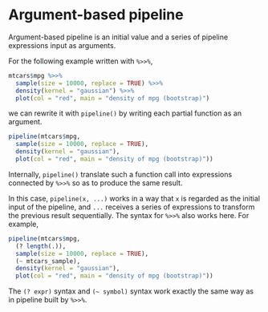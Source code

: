 

# Argument-based pipeline

Argument-based pipeline is an initial value and a series of pipeline expressions input as arguments.

For the following example written with `%>>%`,

```r
mtcars$mpg %>>%
  sample(size = 10000, replace = TRUE) %>>%
  density(kernel = "gaussian") %>>%
  plot(col = "red", main = "density of mpg (bootstrap)")
```

we can rewrite it with `pipeline()` by writing each partial function as an argument.

```r
pipeline(mtcars$mpg,
  sample(size = 10000, replace = TRUE),
  density(kernel = "gaussian"),
  plot(col = "red", main = "density of mpg (bootstrap)"))
```

Internally, `pipeline()` translate such a function call into expressions connected by `%>>%` so as to produce the same result. 

In this case, `pipeline(x, ...)` works in a way that `x` is regarded as the initial input of the pipeline, and `...` receives a series of expressions to transform the previous result sequentially. The syntax for `%>>%` also works here. For example,

```r
pipeline(mtcars$mpg,
  (? length(.)),
  sample(size = 10000, replace = TRUE),
  (~ mtcars_sample),
  density(kernel = "gaussian"),
  plot(col = "red", main = "density of mpg (bootstrap)"))
```

The `(? expr)` syntax and `(~ symbol)` syntax work exactly the same way as in pipeline built by `%>>%`.

